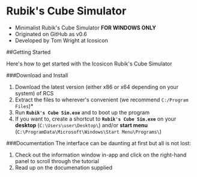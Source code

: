 # Rubik's Cube Simulator

- Minimalist Rubik's Cube Simulator **FOR WINDOWS ONLY**
- Originated on GitHub as v0.6
- Developed by Tom Wright at Icosicon

##Getting Started

Here's how to get started with the Icosicon Rubik's Cube Simulator

###Download and Install
1. Download the latest version (either x86 or x64 depending on your system) of RCS
2. Extract the files to wherever's convenient (we recommend `C:/Program Files`)\*
3. Run **`Rubik's Cube Sim.exe`** and to boot up the program
3. If you want to, create a shortcut to **`Rubik's Cube Sim.exe`** on your **desktop** (`C:\Users\user\Desktop\`) and/or **start menu** (`C:\ProgramData\Microsoft\Windows\Start Menu\Programs\`)

###Documentation
The interface can be daunting at first but all is not lost:
1. Check out the information window in-app and click on the right-hand panel to scroll through the tutorial
2. Read up on the documenation supplied
